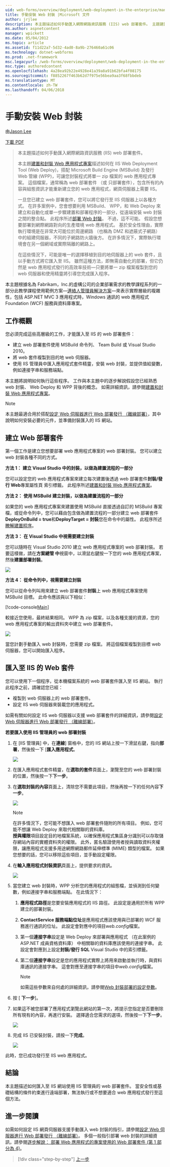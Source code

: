 ```yaml
---
uid: web-forms/overview/deployment/web-deployment-in-the-enterprise/manually-installing-web-packages
title: 手動安裝 Web 封裝 |Microsoft 文件
author: jrjlee
description: 本主題描述如何手動匯入網際網路資訊服務 (IIS) web 部署套件。 主題建置並封裝 Web 某個應用程式...
ms.author: aspnetcontent
manager: wpickett
ms.date: 05/04/2012
ms.topic: article
ms.assetid: f11d22a7-5d32-4ad0-8a9b-276460a61c06
ms.technology: dotnet-webforms
ms.prod: .net-framework
msc.legacyurl: /web-forms/overview/deployment/web-deployment-in-the-enterprise/manually-installing-web-packages
msc.type: authoredcontent
ms.openlocfilehash: 4a28ea92b22e4928e41a39a8a91b62bfa4f08175
ms.sourcegitcommit: f8852267f463b62d7f975e56bea9aa3f68fbbdeb
ms.translationtype: MT
ms.contentlocale: zh-TW
ms.lasthandoff: 04/06/2018
---
```

<a name="manually-installing-web-packages"></a>手動安裝 Web 封裝
====================
由[Jason Lee](https://github.com/jrjlee)

[下載 PDF](https://msdnshared.blob.core.windows.net/media/MSDNBlogsFS/prod.evol.blogs.msdn.com/CommunityServer.Blogs.Components.WeblogFiles/00/00/00/63/56/8130.DeployingWebAppsInEnterpriseScenarios.pdf)

> 本主題描述如何手動匯入網際網路資訊服務 (IIS) web 部署套件。
> 
> 本主題[建置和封裝 Web 應用程式專案](building-and-packaging-web-application-projects.md)描述如何在 IIS Web Deployment Tool (Web Deploy)，搭配 Microsoft Build Engine (MSBuild) 及發行 Web 管線 (WPP)，可讓您封裝程式將單一 zip 檔案的 web 應用程式專案。 這個檔案，通常稱為 web 部署套件 （或 只部署套件），包含所有的內容與組態資訊才能重新建立您的 web 應用程式，網頁伺服器上需要 IIS。
> 
> 一旦您已建立 web 部署套件，您可以將它發行至 IIS 伺服器上以各種方式。 在許多案例中，您會想要利用 MSBuild、 WPP，和 Web Deploy 來建立和自動化或單一步驟建置和部署程序的一部分，從遠端安裝 web 封裝之間的整合點。 此程序所述[部署 Web 封裝](deploying-web-packages.md)。 不過，這不可能。 假設您想要部署到網際網路對向的生產環境 web 應用程式。 基於安全性理由，實際執行環境是在非常大可能位於周邊網路 （也稱為 DMZ 和遮蔽式子網路） 中的組建伺服器，不同的子網路防火牆後方。 在許多情況下，實際執行環境會在另一個網域或實際隔離的網路上。
> 
> 在這些情況下，可能是唯一的選擇移植到目的地伺服器上的 web 套件，且以手動方式將它匯入至 IIS。 雖然這種方法，即無需自動化的部署，但它仍然是 web 應用程式發行的高效率技術&#x2014;只要將單一 zip 檔案複製到您的 web 伺服器和使用精靈將引導您完成匯入程序。


本主題根據名為 Fabrikam，Inc.的虛構公司的企業部署需求的教學課程系列的一部分此教學課程使用範例方案&#x2014;[連絡人管理員解決方案](the-contact-manager-solution.md)&#x2014;來表示實際層級的複雜性，包括 ASP.NET MVC 3 應用程式時，Windows 通訊的 web 應用程式Foundation (WCF) 服務與資料庫專案。

## <a name="task-overview"></a>工作概觀

您必須完成這些高層級的工作，才能匯入至 IIS 的 web 部署套件：

- 建立 web 部署套件使用 MSBuild 命令列、 Team Build 或 Visual Studio 2010。
- 將 web 套件複製到目的地 web 伺服器。
- 使用 IIS 管理員中匯入應用程式套件精靈，安裝 web 封裝，並提供值給變數，例如連接字串和服務端點。

本主題將說明如何執行這些程序。 工作與本主題中的逐步解說假設您已經熟悉 web 封裝、 Web Deploy 和 WPP 背後的概念。 如需詳細資訊，請參閱[建置和封裝 Web 應用程式專案](building-and-packaging-web-application-projects.md)。

> [!NOTE]
> 本主題最適合用於搭配[設定 Web 伺服器進行 Web 部署發行 （離線部署）](../configuring-server-environments-for-web-deployment/configuring-a-web-server-for-web-deploy-publishing-offline-deployment.md)，其中說明如何安裝必要的元件，並準備封裝匯入的 IIS 網站。


## <a name="create-a-web-deployment-package"></a>建立 Web 部署套件

第一個工作是建立您想要部署 web 應用程式專案的 web 部署封裝。 您可以建立 web 封裝各種不同的方式。

**方法 1： 建立 Visual Studio 中的封裝，以做為建置流程的一部分**

您可以設定您的 web 應用程式專案來建立每次建置後透過 web 部署套件**封裝/發行 Web**專案屬性頁 索引標籤。 此程序所述[建置和封裝 Web 應用程式專案](building-and-packaging-web-application-projects.md)。

**方法 2： 使用 MSBuild 建立封裝，以做為建置流程的一部分**

如果您的 web 應用程式專案來建置使用 MSBuild 直接透過自訂的 MSBuild 專案檔，或從命令列中，您可以藉由包含做為建置流程的一部分建立 web 部署套件**DeployOnBuild = true**和**DeployTarget = 封裝**您在命令中的屬性。 此程序所述[瞭解建置程序](understanding-the-build-process.md)。

**方法 3： 在 Visual Studio 中視需要建立封裝**

您可以隨時在 Visual Studio 2010 建立 web 應用程式專案的 web 部署封裝。 若要這樣做，請在**方案總管 中**視窗中，以滑鼠右鍵按一下您的 web 應用程式專案，然後**建置部署封裝**。

![](manually-installing-web-packages/_static/image1.png)

**方法 4： 從命令列中，視需要建立封裝**

您可以從命令列叫用來建立 web 部署套件**封裝**上 web 應用程式專案使用 MSBuild 目標。 此命令應該與以下相似：


[!code-console[Main](manually-installing-web-packages/samples/sample1.cmd)]


較接近您使用，最終結果相同。 WPP 為 zip 檔案，以及各種支援的資源，您的 web 應用程式專案的輸出資料夾中建立 web 部署套件。

![](manually-installing-web-packages/_static/image2.png)

當您計劃手動匯入 web 封裝時，您需要 zip 檔案。 將這個檔案複製到目標 web 伺服器，您可以開始匯入程序。

## <a name="import-a-web-package-into-iis"></a>匯入至 IIS 的 Web 套件

您可以使用下一個程序，從本機檔案系統的 web 部署套件匯入至 IIS 網站。 執行此程序之前，請確認您已經：

- 複製到 web 伺服器上的 web 部署套件。
- 設定 IIS web 伺服器來裝載您的應用程式。

如需有關如何設定 IIS web 伺服器以支援 web 部署套件的詳細資訊，請參閱[設定 Web 伺服器進行 Web 部署發行 （離線部署）](../configuring-server-environments-for-web-deployment/configuring-a-web-server-for-web-deploy-publishing-offline-deployment.md)。

**若要匯入使用 IIS 管理員的 web 部署封裝**

1. 在 [IIS 管理員] 中，在**連線**] 窗格中，您的 IIS 網站上按一下滑鼠右鍵，指向**部署**，然後按一下 [**匯入應用程式**。

    ![](manually-installing-web-packages/_static/image3.png)
2. 在匯入應用程式套件精靈，在**選取的套件**頁面上，瀏覽至您的 web 部署封裝的位置，然後按一下**下一步**。
3. 在**選取封裝的內容**頁面上，清除您不需要此項目，然後再按一下的任何內容**下一步**。

    ![](manually-installing-web-packages/_static/image4.png)

    > [!NOTE]
    > 在許多情況下，您可能不想匯入 web 部署套件隨附的所有項目。 例如，您可能不想讓 Web Deploy 來取代相關聯的資料庫。  
    > **授與權限**項目設定目的地檔案系統，以確保應用程式集區身分識別可以存取儲存網站內容的實體資料夾的權限。 此外，匿名驗證使用者授與讀取資料夾權限，讓應用程式支援多用途網際網路郵件延伸標準 (MIME) 類型的檔案。 如果您想要的話，您可以移除這些項目，並手動設定權限。
4. 在**輸入應用程式封裝資訊**頁面上，提供要求的資訊。

    ![](manually-installing-web-packages/_static/image5.png)
5. 當您建立 web 封裝時，WPP 分析您的應用程式的組態檔，並偵測到任何變數，例如連接字串和服務端點。 在此情況下：

    1. **應用程式路徑**是您要安裝應用程式的 IIS 路徑。 此設定是通用於所有 WPP 建立的部署封裝。
    2. **ContactService 服務端點位址**是應用程式應該使用與已部署的 WCF 服務進行通訊的位址。 此設定會對應中的項目*web.config*檔案。
    3. 第一個**連接字串**設定是 Web Deploy 來部署與應用程式 （在此案例的 ASP.NET 成員資格資料庫） 中相關聯的資料庫應該使用的連接字串。 此設定會對應到上設定**封裝/發行 SQL** Visual Studio 中的索引標籤。
    4. 第二個**連接字串**設定是您的應用程式實際上將用來啟動並執行時，與資料庫通訊的連接字串。 這會對應至連接字串的項目中*web.config*檔案。

        > [!NOTE]
        > 如需這些參數來自何處的詳細資訊，請參閱[Web 封裝部署的設定參數](configuring-parameters-for-web-package-deployment.md)。
6. 按 [ **下一步**]。
7. 如果這不被您部署了應用程式瀏覽此網站的第一次，將提示您指定是否要刪除所有現有的內容，再進行安裝。 選擇適合您需求的選項，然後按一下**下一步**。

    ![](manually-installing-web-packages/_static/image6.png)
8. 完成 IIS 已安裝封裝，請按一下**完成**。

    ![](manually-installing-web-packages/_static/image7.png)

此時，您已成功發行至 IIS web 應用程式。

## <a name="conclusion"></a>結論

本主題描述如何匯入至 IIS 網站使用 IIS 管理員的 web 部署套件。 當安全性或基礎結構的條件約束進行遠端部署，無法執行或不想要適合 web 應用程式發行至這個方法。

## <a name="further-reading"></a>進一步閱讀

如需如何設定 IIS 網頁伺服器支援手動匯入 web 封裝的指引，請參閱[設定 Web 伺服器進行 Web 部署發行 （離線部署）](../configuring-server-environments-for-web-deployment/configuring-a-web-server-for-web-deploy-publishing-offline-deployment.md)。 多個一般指引部署 web 封裝的詳細資訊，請參閱[逐步解說： 部署 Web 應用程式的專案使用的 Web 部署套件 (第 1 部分為 4)](https://msdn.microsoft.com/library/dd483479.aspx)。

> [!div class="step-by-step"]
> [上一步](creating-and-running-a-deployment-command-file.md)
